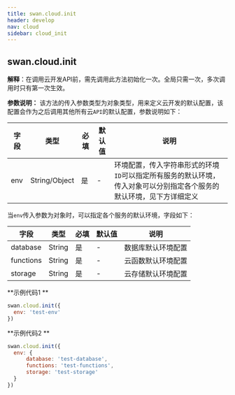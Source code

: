```yaml
---
title: swan.cloud.init
header: develop
nav: cloud
sidebar: cloud_init
---
```

## swan.cloud.init

**解释**：在调用云开发API前，需先调用此方法初始化一次。全局只需一次，多次调用时只有第一次生效。


**参数说明：**
该方法的传入参数类型为对象类型，用来定义云开发的默认配置，该配置会作为之后调用其他所有云`API`的默认配置，参数说明如下：

|字段|类型|必填|默认值|说明|
|---|---|---|---|---|
|env|String/Object|是|-|环境配置，传入字符串形式的环境`ID`可以指定所有服务的默认环境，传入对象可以分别指定各个服务的默认环境，见下方详细定义|

当`env`传入参数为对象时，可以指定各个服务的默认环境，字段如下：

|字段|类型|必填|默认值|说明|
|---|---|---|---|---|
|database|String|是|-|数据库默认环境配置|
|functions|String|是|-|云函数默认环境配置|
|storage|String|是|-|云存储默认环境配置|

**示例代码1 **
```js
swan.cloud.init({
  env: 'test-env'
})
```

**示例代码2 **
```js
swan.cloud.init({
  env: {
      database: 'test-database',
      functions: 'test-functions',
      storage: 'test-storage'
  }
})
```
